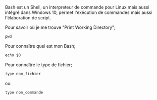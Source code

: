 Bash est un Shell, un interpreteur de commande pour Linux mais aussi intégré dans Windows 10, permet l'exécution de commandes mais aussi l'élaboration de script.

Pour savoir où je me trouve "Print Working Directory";
```js
pwd
```
Pour connaître quel est mon Bash;
```js
echo $0
```
Pour connaître le type de fichier;
```js
type nom_fichier
```
ou
```js
type nom_commande
```

